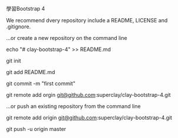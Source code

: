 學習Bootstrap 4

We recommend dvery repository include a README, LICENSE and .gitignore.

...or create a new repository on the command line

echo "# clay-bootstrap-4" >> README.md

git init

git add README.md

git commit -m "first commit"

git remote add orgin git@github.com:superclay/clay-bootstrap-4.git

...or push an existing repository from the command line

git remote add origin git@github.com:superclay/clay-bootstrap-4.git

git push -u origin master
